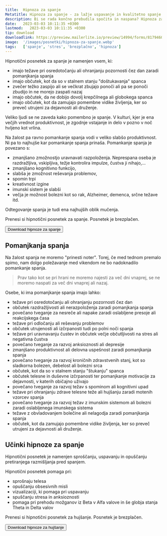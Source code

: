 ```yaml
---
title:  Hipnoza za spanje
Metatitle: Hipnoza za spanje - za lažje uspavanje in kvalitetno spanje
description: Bi se rada končno prebudila spočita in naspana? Hipnoza za spanje ti lahko zaspati in kvalitetno prespati celo noč. S hipnozo do boljšega spanca
date:   2023-03-03 10:11:35 +0300
lastmod:   2023-03-03 10:11:35 +0300
tip: download
downloadlink: https://preview.mailerlite.io/preview/14994/forms/81794604383340505
image:  '/images/posnetki/hipnoza-za-spanje.webp'
tags:   ['spanje', 'stres', 'brezplačno', 'hipnoza']
---
```



Hipnotični posnetek za spanje je namenjen vsem, ki:

- imajo težave pri osredotočanju ali ohranjanju pozornosti čez dan zaradi pomanjkanja spanja
- imajo občutek, kot da so v stalnem stanju "doštukavanja" spanca
- zvečer težko zaspijo ali se večkrat zbujajo ponoči ali pa se ponoči zbudijo in ne morejo zaspati nazaj
- imajo občutek, da ne dobijo dovolj krepčilnega ali globokega spanca
- imajo občutek, kot da zamujajo pomembne vidike življenja, ker so preveč utrujeni za dejavnosti ali druženje.


Veliko ljudi se ne zaveda kako pomembno je spanje. V kulturi, kjer je ena večjih vrednot produktivnost, je zgodnje vstajanje in delo v pozno v noč hvljeno kot vrlina.

Na žalost pa ravno pomankanje spanja vodi v veliko slabšo produktivnost. Ni pa to najhujše kar pomankanje spanja prinaša. Pomankanje spanja je povezano s:
- zmanjšano zmožnostjo uravnavati razpoloženja. Neprespana oseba je razdražljiva, vskipljiva, težje kontrolira impulze, čustva ji nihajo,...
- zmanjšano kognitivno funkcijo, 
- slabša je zmožnost reševanja problemov, 
- spomin trpi
- kreativnost izgine
- imunski sistem je slabši
- večja je možnost bolezni kot so rak, Alzheimer, demenca, srčne težave itd.

Odtegovanje spanja je tudi ena najhujših oblik mučenja.


<div class="article_button">
<p>Prenesi si hipnotični posnetek za spanje. Posnetek je brezplačen.</p>
    <form class="form" action="https://preview.mailerlite.io/preview/14994/forms/81794604383340505" method="GET" target="_blank">
        <button class="button button--middle" type="submit">Download hipnoze za spanje<i class="ion ion-ios-paper-plane"></i></button>
    </form>
</div>


## Pomanjkanja spanja

Na žalost spanja ne moremo "prinesti noter". Torej, če med tednom premalo spimo, nam dolgo poležavanje med vikendom ne bo nadoknadilo pomankanje spanja. 

> Prav tako kot se pri hrani ne moremo najesti za več dni vnaprej, se ne moremo naspati za več dni vnaprej ali nazaj.

Osebe, ki ima pomanjkanje spanja imajo lahko:

- težave pri osredotočanju ali ohranjanju pozornosti čez dan
- občutek razdražljivosti ali nerazpoloženja zaradi pomanjkanja spanja
- povečano tveganje za nesreče ali napake zaradi oslabljene presoje ali reakcijskega časa
- težave pri odločanju ali reševanju problemov
- občutek utrujenosti ali izčrpanosti tudi po polni noči spanja
- težave pri uravnavanju čustev in občutek večje občutljivosti na stres ali negativna čustva
- povečano tveganje za razvoj anksioznosti ali depresije
- zmanjšano produktivnost ali delovna uspešnost zaradi pomanjkanja spanja
- povečano tveganje za razvoj kroničnih zdravstvenih stanj, kot so sladkorna bolezen, debelost ali bolezni srca
- občutek, kot da so v stalnem stanju "štukanju" spanca
- občutek telesne in duševne izčrpanosti ter pomanjkanje motivacije za dejavnosti, v katerih običajno uživajo
- povečano tveganje za razvoj težav s spominom ali kognitivni upad
- težave pri ohranjanju zdrave telesne teže ali hujšanju zaradi motenih vzorcev spanja
- povečano tveganje za razvoj težav z imunskim sistemom ali bolezni zaradi oslabljenega imunskega sistema
- težave z obvladovanjem bolečine ali nelagodja zaradi pomanjkanja spanja
- občutek, kot da zamujajo pomembne vidike življenja, ker so preveč utrujeni za dejavnosti ali druženje.

## Učinki hipnoze za spanje

Hipnotični posnetek je namenjen sproščanju, uspavanju in opuščanju pretiranjega razmišljanja pred spanjem.

Hipnotični posnetek pomaga pri:
- sprošnaju telesa
- opuščanju obsesivnih misli
- vizualizaciji, ki pomaga pri uspavanju
- spuščanju stresa in anksioznosti
- pomaga pri prehodu možganov iz Beta v Alfa valove in še globja stanja Theta in Delta valov




<div class="article_button">
<p>Prenesi si hipnotični posnetek za hujšanje. Posnetek je brezplačen.</p>
    <form class="form" action="https://preview.mailerlite.io/preview/14994/forms/81794604383340505" method="GET" target="_blank">
        <button class="button button--middle" type="submit">Download hipnoze za hujšanje<i class="ion ion-ios-paper-plane"></i></button>
    </form>
</div>





